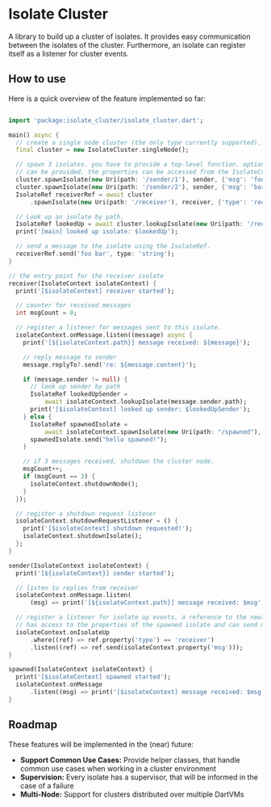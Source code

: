 # Isolate Cluster

A library to build up a cluster of isolates. It provides easy communication between the isolates of the cluster. Furthermore,
an isolate can register itself as a listener for cluster events.

## How to use

Here is a quick overview of the feature implemented so far:

```dart

import 'package:isolate_cluster/isolate_cluster.dart';

main() async {
  // create a single node cluster (the only type currently supported).
  final cluster = new IsolateCluster.singleNode();

  // spawn 3 isolates. you have to provide a top-level function. optionally, properties
  // can be provided. the properties can be accessed from the IsolateContext and the IsolateRef.
  cluster.spawnIsolate(new Uri(path: '/sender/1'), sender, {'msg': 'foo'});
  cluster.spawnIsolate(new Uri(path: '/sender/2'), sender, {'msg': 'bar'});
  IsolateRef receiverRef = await cluster
      .spawnIsolate(new Uri(path: '/receiver'), receiver, {'type': 'receiver'});

  // Look up an isolate by path.
  IsolateRef lookedUp = await cluster.lookupIsolate(new Uri(path: '/receiver'));
  print('[main] looked up isolate: $lookedUp');

  // send a message to the isolate using the IsolateRef.
  receiverRef.send('foo bar', type: 'string');
}

// the entry point for the receiver isolate
receiver(IsolateContext isolateContext) {
  print('[$isolateContext] receiver started');

  // counter for received messages
  int msgCount = 0;

  // register a listener for messages sent to this isolate.
  isolateContext.onMessage.listen((message) async {
    print('[${isolateContext.path}] message received: ${message}');

    // reply message to sender
    message.replyTo?.send('re: ${message.content}');

    if (message.sender != null) {
      // look up sender by path
      IsolateRef lookedUpSender =
          await isolateContext.lookupIsolate(message.sender.path);
      print('[$isolateContext] looked up sender: $lookedUpSender');
    } else {
      IsolateRef spawnedIsolate =
          await isolateContext.spawnIsolate(new Uri(path: "/spawned"), spawned);
      spawnedIsolate.send("hello spawned!");
    }

    // if 3 messages received, shutdown the cluster node.
    msgCount++;
    if (msgCount == 3) {
      isolateContext.shutdownNode();
    }
  });

  // register a shutdown request listener
  isolateContext.shutdownRequestListener = () {
    print('[$isolateContext] shutdown requested!');
    isolateContext.shutdownIsolate();
  };
}

sender(IsolateContext isolateContext) {
  print('[${isolateContext}] sender started');

  // listen to replies from receiver
  isolateContext.onMessage.listen(
      (msg) => print('[${isolateContext.path}] message received: $msg'));

  // register a listener for isolate up events. a reference to the newly spawned isolate is provided to the listener. the listener
  // has access to the properties of the spawned isolate and can send messages to it via the IsolateRef.
  isolateContext.onIsolateUp
      .where((ref) => ref.property('type') == 'receiver')
      .listen((ref) => ref.send(isolateContext.property('msg')));
}

spawned(IsolateContext isolateContext) {
  print('[$isolateContext] spawned started');
  isolateContext.onMessage
      .listen((msg) => print('[$isolateContext] message received: $msg'));
}

```
  
## Roadmap

These features will be implemented in the (near) future:

- **Support Common Use Cases:** Provide helper classes, that handle common use cases when working in a cluster environment  
- **Supervision:** Every isolate has a supervisor, that will be informed in the case of a failure
- **Multi-Node:** Support for clusters distributed over multiple DartVMs
